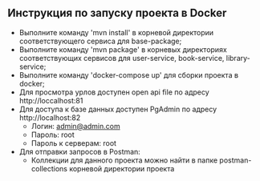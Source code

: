 ## Инструкция по запуску проекта в Docker

- Выполните команду 'mvn install' в корневой директории соответствующего сервиса для base-package;
- Выполните команду 'mvn package' в корневых директориях соответствующих сервисов  для user-service, book-service, library-service;
- Выполните команду 'docker-compose up' для сборки проекта в docker;
- Для просмотра урлов доступен open api file по адресу http://loccalhost:81
- Для доступа к базе данных доступен PgAdmin по адресу http://localhost:82
    - Логин: admin@admin.com
    - Пароль: root
    - Пароль к серверам: root
- Для отправки запросов в Postman:
    - Коллекции для данного проекта можно найти в папке postman-collections корневой директории проекта
